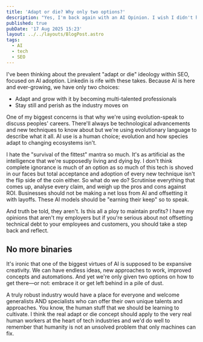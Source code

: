```yaml
---
title: 'Adapt or die? Why only two options?'
description: "Yes, I'm back again with an AI Opinion. I wish I didn't have so many but people keep saying nonsense things."
published: true
pubDate: '17 Aug 2025 15:23'
layout: ../../layouts/BlogPost.astro
tags:
  - AI
  - tech
  - SEO
---
```


I've been thinking about the prevalent "adapt or die" ideology within SEO, focused on AI adoption. Linkedin is rife with these takes. Because AI is here and ever-growing, we have only two choices:

* Adapt and grow with it by becoming multi-talented professionals 
* Stay still and perish as the industry moves on

One of my biggest concerns is that why we're using evolution-speak to discuss peoples' careers. There'll always be technological advancements and new techniques to know about but we're using evolutionary language to describe what it all. AI use is a human choice; evolution and how species adapt to changing ecosystems isn't.

I hate the "survival of the fittest" mantra so much. It's as artificial as the intelligence that we're supposedly living and dying by. I don't think complete ignorance is much of an option as so much of this tech is shoved in our faces but total acceptance and adoption of every new technique isn't the flip side of the coin either. So what do we do? Scrutinise everything that comes up, analyse every claim, and weigh up the pros and cons against ROI. Businesses should not be making a net loss from AI and offsetting it with layoffs. These AI models should be "earning their keep" so to speak.

And truth be told, they aren't. Is this all a ploy to maintain profits? I have my opinions that aren't my employers but if you're serious about not offsetting technical debt to your employees and customers, you should take a step back and reflect.

## No more binaries

It's ironic that one of the biggest virtues of AI is supposed to be expansive creativity. We can have endless ideas, new approaches to work, improved concepts and automations. And yet we're only given two options on how to get there—or not: embrace it or get left behind in a pile of dust.

A truly robust industry would have a place for everyone and welcome generalists AND specialists who can offer their own unique talents and approaches. You know, the human stuff that we should be learning to cultivate. I think the real adapt or die concept should apply to the very real human workers at the heart of tech industries and we'd do well to remember that humanity is not an unsolved problem that only machines can fix.